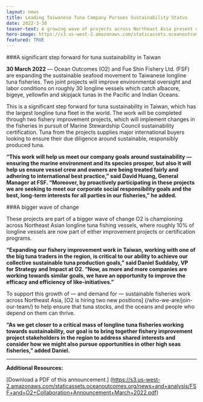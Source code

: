 ```yaml
---
layout: news
title: Leading Taiwanese Tuna Company Pursues Sustainability Status
date: 2022-3-30
teaser-text: A growing wave of projects across Northeast Asia present unique opportunities for all working in tuna.
hero-image: https://s3.us-west-2.amazonaws.com/staticassets.oceanoutcomes.org/news+and+analysis/hero+images/leading-taiwanese-tuna-company-pursues-sustainability-status-release-hero.png
featured: TRUE
---
```

###A significant step forward for tuna sustainability in Taiwan

**30 March 2022** — Ocean Outcomes (O2) and Fue Shin Fishery Ltd. (FSF) are expanding the sustainable seafood movement to Taiwanese longline tuna fisheries. Two joint projects will improve environmental oversight and labor conditions on roughly 30 longline vessels which catch albacore, bigeye, yellowfin and skipjack tunas in the Pacific and Indian Oceans.

This is a significant step forward for tuna sustainability in Taiwan, which has the largest longline tuna fleet in the world. The work will be completed through two fishery improvement projects, which will implement changes in the fisheries in pursuit of Marine Stewardship Council sustainability certification. Tuna from the projects supplies major international buyers looking to ensure their due diligence around sustainable, responsibly produced tuna.

**“This work will help us meet our company goals around sustainability — ensuring the marine environment and its species prosper, but also it will help us ensure vessel crew and owners are being treated fairly and adhering to international best practice,” said David Huang, General Manager at FSF. “Moreover, by proactively participating in these projects we are seeking to meet our corporate social responsibility goals and the best, long-term interests for all parties in our fisheries,” he added.**

###A bigger wave of change

These projects are part of a bigger wave of change O2 is championing across Northeast Asian longline tuna fishing vessels, where roughly 10% of longline vessels are now part of either improvement projects or certification programs.

**“Expanding our fishery improvement work in Taiwan, working with one of the big tuna traders in the region, is critical to our ability to achieve our collective sustainable tuna production goals,” said Daniel Suddaby, VP for Strategy and Impact at O2. “Now, as more and more companies are working towards similar goals, we have an opportunity to improve the efficacy and efficiency of like-initiatives.”**

To support this growth of — and demand for — sustainable fisheries work across Northeast Asia, [O2 is hiring two new positions] (/who-we-are/join-our-team/) to help ensure that tuna stocks, and the oceans and people who depend on them can thrive.

**“As we get closer to a critical mass of longline tuna fisheries working towards sustainability, our goal is to bring together fishery improvement project stakeholders in the region to address shared interests and consider how we might also pursue opportunities in other high seas fisheries,” added Daniel.**

----

**Additional Resources:**

[Download a PDF of this announcement.] (https://s3.us-west-2.amazonaws.com/staticassets.oceanoutcomes.org/news+and+analysis/FSF+and+O2+Collaboration+Announcement+March+2022.pdf)
